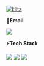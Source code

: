 [![Hits](https://hits.seeyoufarm.com/api/count/incr/badge.svg?url=https%3A%2F%2Fgithub.com%2Fdevyoon91%2Fhit-counter&count_bg=%2379C83D&title_bg=%23555555&icon=&icon_color=%23E7E7E7&title=hits&edge_flat=false)](https://hits.seeyoufarm.com)

**📧Email**

![](https://img.shields.io/badge/-kimbyungyoun91%40gmail.com-%23D14836)

**⚡Tech Stack**

![](https://img.shields.io/badge/-java-%23F80046) ![](https://img.shields.io/badge/-javascript-yellow) ![](https://img.shields.io/badge/-Spring-%23239120)
